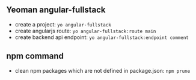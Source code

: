 ## Yeoman angular-fullstack
- create a project: `yo angular-fullstack`
- create angularjs route: `yo angular-fullstack:route main`
- create backend api endpoint: `yo angular-fullstack:endpoint comment`

## npm command
- clean npm packages which are not defined in package.json: `npm prune`
